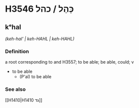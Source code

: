 # H3546 כְּהַל / כהל

## kᵉhal

_(keh-hal' | keh-HAHL | keh-HAHL)_

### Definition

a root corresponding to and H3557; to be able; be able, could; v

- to be able
  - (P'al) to be able

### See also

[[H1410|H1410 גד]]
